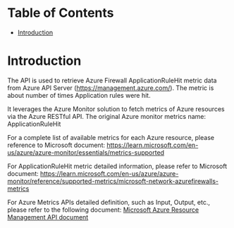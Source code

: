 # Table of Contents
- [Introduction](#introduction)


# Introduction <a name="introduction"></a>
The API is used to retrieve Azure Firewall ApplicationRuleHit metric data from Azure API Server (https://management.azure.com/). The metric is about number of times Application rules were hit.



It leverages the Azure Monitor solution to fetch metrics of Azure resources via the Azure RESTful API. The original Azure monitor metrics name: ApplicationRuleHit



For a complete list of available metrics for each Azure resource, please reference to Microsoft document: https://learn.microsoft.com/en-us/azure/azure-monitor/essentials/metrics-supported

For ApplicationRuleHit metric detailed information, please refer to Microsoft document: https://learn.microsoft.com/en-us/azure/azure-monitor/reference/supported-metrics/microsoft-network-azurefirewalls-metrics

For Azure Metrics APIs detailed definition, such as Input, Output, etc., please refer to the following document:
[Microsoft Azure Resource Management API document](https://learn.microsoft.com/en-us/rest/api/monitor/metrics/list?view=rest-monitor-2023-10-01&tabs=HTTP)
